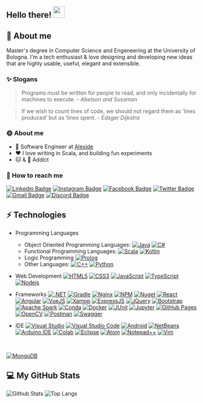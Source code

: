 
## Hello there! <img src="https://raw.githubusercontent.com/aemmadi/aemmadi/master/wave.gif" width="30">


## 💫 About me
Master's degree in Computer Science and Engeneering at the University of Bologna.
I'm a tech enthusiast & love designing and developing new ideas that are highly usable, useful, elegant and extensible.

### ✨ Slogans
> Programs must be written for people to read, and only incidentally for machines to execute. *- Abelson and Sussman*

> If we wish to count lines of code, we should not regard them as ‘lines produced’ but as ‘lines spent. *- Edsger Dijkstra*


### 🌞 **About me**
- 💼 Software Engineer at [Alexide](https://www.alexide.com/portal/it/)
- ❤️ I love writing in Scala, and building fun experiments
- 🐱 & 🍫 Addict

### 🔗 How to reach me
[![Linkedin Badge](https://img.shields.io/badge/Ismam-0077B5?style=flat&logo=linkedin&logoColor=white)](https://www.linkedin.com/in/ismamabu/)
[![Instagram Badge](https://img.shields.io/badge/turboismam-E4405F?style=flat&logo=instagram&logoColor=white)](https://instagram.com/turboismam)
[![Facebook Badge](https://img.shields.io/badge/IsmamN.Abu-1877F2?style=flat&logo=facebook&logoColor=white)](https://www.facebook.com/ismam.abu/)
[![Twitter Badge](https://img.shields.io/badge/Ismam97-1DA1F2?style=flat&logo=twitter&logoColor=white)](https://twitter.com/ismam97)
[![Gmail Badge](https://img.shields.io/badge/Ismamabu25@gmail.com-D14836?style=flat&logo=gmail&logoColor=white)](mailto:ismamabu25@gmail.com)
[![Discord Badge](https://img.shields.io/badge/TurboIsmam-5865F2?style=flat&logo=discord&logoColor=white)](www.discord.com)

## ⚡ Technologies
* Programming Languages
  * Object Oriented Programming Languages: 
  [![Java](https://img.shields.io/badge/-java-E34A86?style=flat=java)](https://www.java.com/it/)
  [![C#](https://img.shields.io/badge/C%23-239120?style=flat&logo=c-sharp&logoColor=white)](https://docs.microsoft.com/it-it/dotnet/csharp/)
  * Functional Programming Languages:
  [![Scala](https://img.shields.io/badge/Scala-DC322F?style=flat&logo=scala&logoColor=white)](https://docs.scala-lang.org/it/tutorials/scala-for-java-programmers.html)
  [![Kotlin](https://img.shields.io/badge/Kotlin-0095D5?&style=flat&logo=kotlin&logoColor=white)](https://kotlinlang.org/)
  * Logic Programming
  [![Prolog](https://camo.githubusercontent.com/2511083896b0805186ac2640ddb64446b25ac7f530a9edc3f653f7e7f3df793b/68747470733a2f2f637573746f6d2d69636f6e2d6261646765732e6865726f6b756170702e636f6d2f62616467652f7377692d2d70726f6c6f672d4536314232332e7376673f6c6f676f3d7377692d70726f6c6f67266c6f676f436f6c6f723d666666)](https://it.wikipedia.org/wiki/Prolog)
  * Other Languages:
  [![C++](https://img.shields.io/badge/-C++-00599C?style=flat&logo=c)](https://docs.microsoft.com/it-it/cpp/cpp/?view=msvc-170)
  [![Python](https://img.shields.io/badge/-Python-black?style=flat&logo=Python)](https://www.python.org/)
  
* Web Development
  [![HTML5](https://img.shields.io/badge/-HTML5-E34F26?style=flat&logo=html5&logoColor=white)](https://www.w3schools.com/html/)
  [![CSS3](https://img.shields.io/badge/-CSS3-1572B6?style=flat&logo=css3)](https://www.w3schools.com/css/)
  [![JavaScript](https://img.shields.io/badge/-JavaScript-black?style=flat&logo=javascript)](https://www.javascript.com/)
  [![TypeScript](https://img.shields.io/badge/-TypeScript-007ACC?style=flat&logo=typescript)](https://www.typescriptlang.org/)
  [![Nodejs](https://img.shields.io/badge/-Nodejs-black?style=flat&logo=Node.js)](https://nodejs.org/it/)
  
 * Frameworks
  [![.NET](https://img.shields.io/badge/.NET-512BD4?style=flat&logo=dotnet&logoColor=white)]()
  [![Gradle](https://img.shields.io/badge/gradle-02303A?style=flat&logo=gradle&logoColor=white)]()
  [![Nginx](https://img.shields.io/badge/Nginx-009639?style=flat&logo=nginx&logoColor=white)]()
  [![NPM](https://img.shields.io/badge/npm-CB3837?style=flat&logo=npm&logoColor=white)]()
  [![Nuget](https://img.shields.io/badge/NuGet-004880?style=flat&logo=nuget&logoColor=white)]()
  [![React](https://img.shields.io/badge/-React-black?style=flat&logo=react)](https://it.reactjs.org/)
  [![Angular](https://img.shields.io/badge/Angular-DD0031?style=flat&logo=angular&logoColor=white)](https://angular.io/)
  [![VueJS](https://img.shields.io/badge/Vue.js-35495E?style=flat&logo=vuedotjs&logoColor=4FC08D)]()
  [![Xampp](https://img.shields.io/badge/Xampp-F37623?style=flat&logo=xampp&logoColor=white)]()
  [![ExpressJS](https://img.shields.io/badge/Express.js-000000?style=flat&logo=express&logoColor=white)]()
  [![JQuery](https://img.shields.io/badge/jQuery-0769AD?style=flat&logo=jquery&logoColor=white)]()
  [![Bootstrap](https://img.shields.io/badge/-Bootstrap-563D7C?style=flat&logo=bootstrap)](https://getbootstrap.com/)
  [![Apache Spark](https://img.shields.io/badge/Apache_Spark-FFFFFF?style=flat&logo=apachespark&logoColor=#E35A16)](https://spark.apache.org/)
  [![Conda](https://img.shields.io/badge/conda-342B029.svg?&style=flat&logo=anaconda&logoColor=white)]()
  [![Docker](https://img.shields.io/badge/Docker-2CA5E0?style=flat&logo=docker&logoColor=white)]()
  [![JUnit](https://img.shields.io/badge/Junit5-25A162?style=flat&logo=junit5&logoColor=white)]()
  [![Jupyter](https://img.shields.io/badge/Jupyter-F37626.svg?&style=flat&logo=Jupyter&logoColor=white)]()
  [![GitHub Pages](https://img.shields.io/badge/GitHub%20Pages-222222?style=flat&logo=GitHub%20Pages&logoColor=white)]()
  [![OpenCV](https://img.shields.io/badge/OpenCV-27338e?style=flat&logo=OpenCV&logoColor=white)]()
  [![Postman](https://img.shields.io/badge/Postman-FF6C37?style=flat&logo=Postman&logoColor=white)]()
  [![Swagger](https://img.shields.io/badge/Swagger-85EA2D?style=flat&logo=Swagger&logoColor=white)]()
  
  * IDE
  [![Visual Studio](https://img.shields.io/badge/Visual_Studio-5C2D91?style=flat&logo=visual%20studio&logoColor=white)]()
  [![Visual Studio Code](https://img.shields.io/badge/Visual_Studio_Code-0078D4?style=flat&logo=visual%20studio%20code&logoColor=white)]()
  [![Android](https://img.shields.io/badge/Android_Studio-3DDC84?style=flat&logo=android-studio&logoColor=white)]()
  [![NetBeans](https://img.shields.io/badge/apache%20netbeans-1B6AC6?style=flat&logo=apache%20netbeans%20IDE&logoColor=white)]()
  [![Arduino IDE](https://img.shields.io/badge/Arduino_IDE-00979D?style=flat&logo=arduino&logoColor=white)]()
  [![Colab](https://img.shields.io/badge/Colab-F9AB00?style=flat&logo=googlecolab&color=525252)]()
  [![Eclipse](https://img.shields.io/badge/Eclipse-2C2255?style=flat&logo=eclipse&logoColor=white)]()
  [![Atom](	https://img.shields.io/badge/Atom-66595C?style=flat&logo=Atom&logoColor=white)]()
  [![Notepad++](https://img.shields.io/badge/Notepad++-90E59A.svg?style=flat&logo=notepad%2B%2B&logoColor=black)]()
  [![Vim](https://img.shields.io/badge/VIM-%2311AB00.svg?&style=flat&logo=vim&logoColor=white)]()
  
  
  [![]()]()
  [![]()]()
  [![]()]()
  [![]()]()
  [![]()]()
  [![]()]()
  [![]()]()
  [![]()]()
  [![]()]()
  [![]()]()
  [![]()]()
  [![]()]()
  [![]()]()
  [![]()]()
  [![]()]()
  [![]()]()
  [![]()]()
  [![]()]()
  [![]()]()
  [![]()]()
  [![]()]()
  [![]()]()
  

  



[![MongoDB](https://img.shields.io/badge/-MongoDB-black?style=flat&logo=mongodb)](https://www.mongodb.com/en-us)

## 💻 My GitHub Stats 

![Github Stats](https://github-readme-stats.vercel.app/api?username=turbo-ismam&count_private=true&show_icons=true&include_all_commits=true)
![Top Langs](https://github-readme-stats.vercel.app/api/top-langs/?username=turbo-ismam&hide=TeX&layout=compact)
